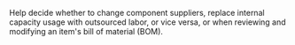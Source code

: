 Help decide whether to change component suppliers, replace internal capacity usage with outsourced labor, or vice versa, or when reviewing and modifying an item's bill of material (BOM).
